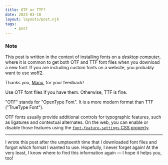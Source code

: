 ```yaml
---
title: OTF or TTF?
date: 2023-03-18
layout: layouts/post.njk
tags:
	- post
---
```


<aside>

### Note

This post is written in the context of installing fonts on a _desktop computer_, where it is common to get both OTF and TTF font files when you download a new font. If you are including custom fonts on a website, you probably want to use [woff2](https://developer.mozilla.org/en-US/docs/Web/Guide/WOFF).

Thanks you, [Manu](https://manuelmoreale.com/), for your feedback!

</aside>

Use OTF font files if you have them. Otherwise, TTF is fine.

"OTF" stands for "OpenType Font". It is a more modern format than TTF ("TrueType Font").

OTF fonts usually provide additional controls for typographic features, such as ligatures and contextual alternates. On the web, you can enable or disable those features using the [`font-feature-settings` CSS property](https://developer.mozilla.org/en-US/docs/Web/CSS/font-feature-settings).

---

I wrote this post after the umpteenth time that I downloaded font files and forgot which format I wanted to use. Hopefully, I never forget again! At the very least, I know where to find this information again — I hope it helps you, too!
